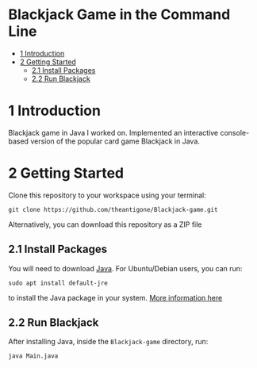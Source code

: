 # Blackjack Game in the Command Line

* [1 Introduction](#1-introduction)
* [2 Getting Started](#2-getting-started)
    * [2.1 Install Packages](#21-install-packages)
    * [2.2 Run Blackjack](#22-run-blackjack)

# 1 Introduction
Blackjack game in Java I worked on. Implemented an interactive console-based version of the popular card game Blackjack in Java.

# 2 Getting Started
Clone this repository to your workspace using your terminal:
```shell
git clone https://github.com/theantigone/Blackjack-game.git
```
Alternatively, you can download this repository as a ZIP file

## 2.1 Install Packages
You will need to download [Java](https://www.java.com/en/download/). For Ubuntu/Debian users, you can run:
```shell
sudo apt install default-jre
```
to install the Java package in your system. [More information here](https://opensource.com/article/19/11/install-java-linux)

## 2.2 Run Blackjack
After installing Java, inside the `Blackjack-game` directory, run:
```shell
java Main.java
```
